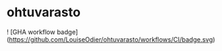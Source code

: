 # ohtuvarasto

! [GHA workflow badge] (https://github.com/LouiseOdier/ohtuvarasto/workflows/CI/badge.svg)
